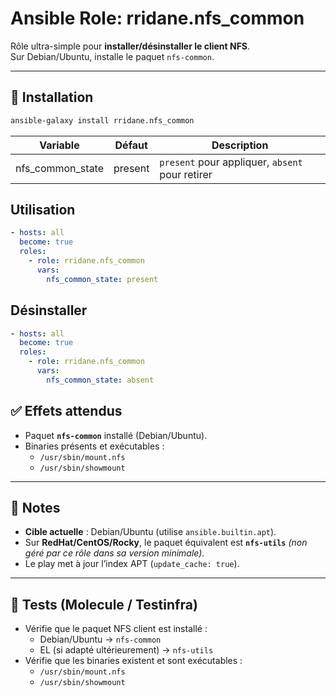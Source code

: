 # Ansible Role: rridane.nfs_common

Rôle ultra-simple pour **installer/désinstaller le client NFS**.  
Sur Debian/Ubuntu, installe le paquet `nfs-common`.

---

## 🚀 Installation

```bash
ansible-galaxy install rridane.nfs_common
```

| Variable                         | Défaut                                   | Description                                                       |
|----------------------------------|-------------------------------------------|-------------------------------------------------------------------|
| nfs_common_state | present                                   | `present` pour appliquer, `absent` pour retirer |


## Utilisation

```yaml
- hosts: all
  become: true
  roles:
    - role: rridane.nfs_common
      vars:
        nfs_common_state: present
```

## Désinstaller

```yaml
- hosts: all
  become: true
  roles:
    - role: rridane.nfs_common
      vars:
        nfs_common_state: absent

```

## ✅ Effets attendus

- Paquet **`nfs-common`** installé (Debian/Ubuntu).
- Binaries présents et exécutables :
    - `/usr/sbin/mount.nfs`
    - `/usr/sbin/showmount`

---

## 📝 Notes

- **Cible actuelle** : Debian/Ubuntu (utilise `ansible.builtin.apt`).
- Sur **RedHat/CentOS/Rocky**, le paquet équivalent est **`nfs-utils`** *(non géré par ce rôle dans sa version minimale)*.
- Le play met à jour l’index APT (`update_cache: true`).

---

## 🧪 Tests (Molecule / Testinfra)

- Vérifie que le paquet NFS client est installé :
    - Debian/Ubuntu → `nfs-common`
    - EL (si adapté ultérieurement) → `nfs-utils`
- Vérifie que les binaries existent et sont exécutables :
    - `/usr/sbin/mount.nfs`
    - `/usr/sbin/showmount`
